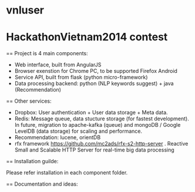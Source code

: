 vnluser
=======
HackathonVietnam2014 contest
=======

== Project is 4 main components:
- Web interface, built from AngularJS
- Browser exenstion for Chrome PC, to be supported Firefox Android
- Service API, built from flask (python micro-framework)
- Data processing backend: python (NLP keywords suggest) + java (Recommendation)

== Other services:

- Dropbox: User authentication + User data storage + Meta data.
- Redis: Message queue, data stucture storage (for fastest development). In future, migration to apache-kafka (queue) and mongoDB / Google LevelDB (data storage) for scaling and performance.
- Recommendation: lucene, orientDB
- rfx framework https://github.com/mc2ads/rfx-s2-http-server . Reactive Small and Scalable HTTP Server for real-time big data processing

== Installation guilde:

Please refer installation in each component folder.

== Documentation and ideas:

